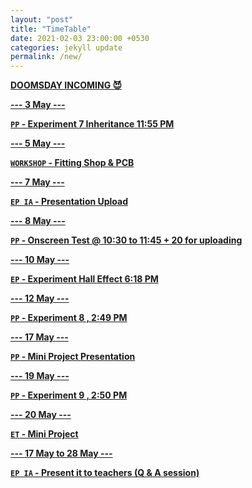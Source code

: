 ```yaml
---
layout: "post"
title: "TimeTable"
date: 2021-02-03 23:00:00 +0530
categories: jekyll update
permalink: /new/
---
```


<u><b>DOOMSDAY INCOMING 😈

--- 3 May ---

`PP` - Experiment 7 Inheritance 11:55 PM

--- 5 May ---

`WORKSHOP` - Fitting Shop & PCB

--- 7 May ---

`EP IA` - Presentation Upload

--- 8 May ---

`PP` - Onscreen Test @ 10:30 to 11:45 + 20 for uploading

--- 10 May ---

`EP` - Experiment Hall Effect 6:18 PM

--- 12 May ---

`PP` - Experiment 8 , 2:49 PM

--- 17 May ---

`PP` - Mini Project Presentation

--- 19 May ---

`PP` - Experiment 9 , 2:50 PM

--- 20 May ---

`ET` - Mini Project

--- 17 May to 28 May ---

`EP IA` - Present it to teachers (Q & A session)
